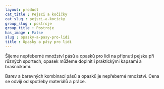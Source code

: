 ```yaml
---
layout: product
cat_title : Pejsci a kočičky
cat_slug : pejsci-a-kocicky
group_slug : postroje
group_title : Postroje
has_image : False
slug : opasky-a-pasy-pro-lidi
title : Opasky a pásy pro lidi
---
```


Šijeme nepřeberné množství pásů a opasků pro lidi na připnutí pejska při různých sportech, opasek můžeme doplnit i praktickými kapsami a brašničkami.

Barev a barevných kombinací pásů a opasků je nepřeberné množství. Cena se odvíjí od spotřeby materiálů a práce.


